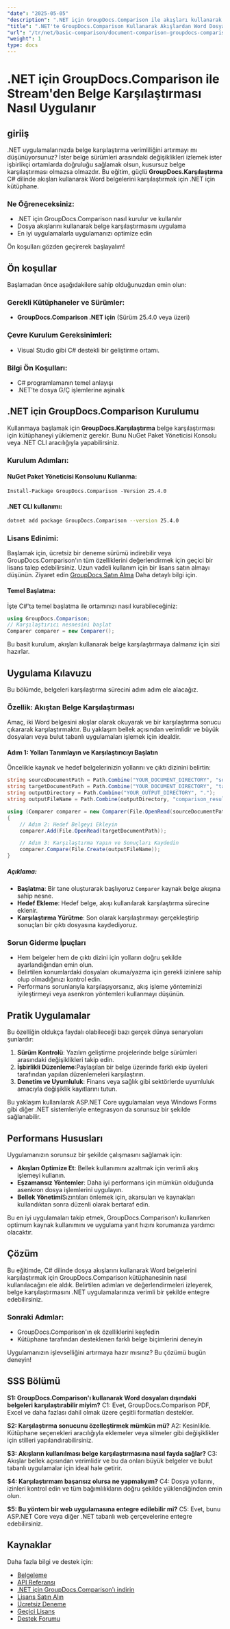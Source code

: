```yaml
---
"date": "2025-05-05"
"description": ".NET için GroupDocs.Comparison ile akışları kullanarak Word belgelerini verimli bir şekilde nasıl karşılaştıracağınızı öğrenin. Bu kılavuz kurulum, uygulama ve en iyi uygulamaları kapsar."
"title": ".NET'te GroupDocs.Comparison Kullanarak Akışlardan Word Dosyaları İçin Belge Karşılaştırmasını Uygulama"
"url": "/tr/net/basic-comparison/document-comparison-groupdocs-comparison-net-csharp/"
"weight": 1
type: docs
---
```

# .NET için GroupDocs.Comparison ile Stream'den Belge Karşılaştırması Nasıl Uygulanır

## giriiş

.NET uygulamalarınızda belge karşılaştırma verimliliğini artırmayı mı düşünüyorsunuz? İster belge sürümleri arasındaki değişiklikleri izlemek ister işbirlikçi ortamlarda doğruluğu sağlamak olsun, kusursuz belge karşılaştırması olmazsa olmazdır. Bu eğitim, güçlü **GroupDocs.Karşılaştırma** C# dilinde akışları kullanarak Word belgelerini karşılaştırmak için .NET için kütüphane.

### Ne Öğreneceksiniz:
- .NET için GroupDocs.Comparison nasıl kurulur ve kullanılır
- Dosya akışlarını kullanarak belge karşılaştırmasını uygulama
- En iyi uygulamalarla uygulamanızı optimize edin

Ön koşulları gözden geçirerek başlayalım!

## Ön koşullar

Başlamadan önce aşağıdakilere sahip olduğunuzdan emin olun:

### Gerekli Kütüphaneler ve Sürümler:
- **GroupDocs.Comparison .NET için** (Sürüm 25.4.0 veya üzeri)

### Çevre Kurulum Gereksinimleri:
- Visual Studio gibi C# destekli bir geliştirme ortamı.

### Bilgi Ön Koşulları:
- C# programlamanın temel anlayışı
- .NET'te dosya G/Ç işlemlerine aşinalık

## .NET için GroupDocs.Comparison Kurulumu

Kullanmaya başlamak için **GroupDocs.Karşılaştırma** belge karşılaştırması için kütüphaneyi yüklemeniz gerekir. Bunu NuGet Paket Yöneticisi Konsolu veya .NET CLI aracılığıyla yapabilirsiniz.

### Kurulum Adımları:

#### NuGet Paket Yöneticisi Konsolunu Kullanma:
```plaintext
Install-Package GroupDocs.Comparison -Version 25.4.0
```

#### .NET CLI kullanımı:
```bash
dotnet add package GroupDocs.Comparison --version 25.4.0
```

### Lisans Edinimi:
Başlamak için, ücretsiz bir deneme sürümü indirebilir veya GroupDocs.Comparison'ın tüm özelliklerini değerlendirmek için geçici bir lisans talep edebilirsiniz. Uzun vadeli kullanım için bir lisans satın almayı düşünün. Ziyaret edin [GroupDocs Satın Alma](https://purchase.groupdocs.com/buy) Daha detaylı bilgi için.

#### Temel Başlatma:

İşte C#'ta temel başlatma ile ortamınızı nasıl kurabileceğiniz:

```csharp
using GroupDocs.Comparison;
// Karşılaştırıcı nesnesini başlat
Comparer comparer = new Comparer();
```

Bu basit kurulum, akışları kullanarak belge karşılaştırmaya dalmanız için sizi hazırlar.

## Uygulama Kılavuzu

Bu bölümde, belgeleri karşılaştırma sürecini adım adım ele alacağız.

### Özellik: Akıştan Belge Karşılaştırması

Amaç, iki Word belgesini akışlar olarak okuyarak ve bir karşılaştırma sonucu çıkararak karşılaştırmaktır. Bu yaklaşım bellek açısından verimlidir ve büyük dosyaları veya bulut tabanlı uygulamaları işlemek için idealdir.

#### Adım 1: Yolları Tanımlayın ve Karşılaştırıcıyı Başlatın

Öncelikle kaynak ve hedef belgelerinizin yollarını ve çıktı dizinini belirtin:

```csharp
string sourceDocumentPath = Path.Combine("YOUR_DOCUMENT_DIRECTORY", "source.docx");
string targetDocumentPath = Path.Combine("YOUR_DOCUMENT_DIRECTORY", "target.docx");
string outputDirectory = Path.Combine("YOUR_OUTPUT_DIRECTORY", ".");
string outputFileName = Path.Combine(outputDirectory, "comparison_result.docx");

using (Comparer comparer = new Comparer(File.OpenRead(sourceDocumentPath)))
{
    // Adım 2: Hedef Belgeyi Ekleyin
    comparer.Add(File.OpenRead(targetDocumentPath));

    // Adım 3: Karşılaştırma Yapın ve Sonuçları Kaydedin
    comparer.Compare(File.Create(outputFileName));
}
```

##### Açıklama:
- **Başlatma**: Bir tane oluşturarak başlıyoruz `Comparer` kaynak belge akışına sahip nesne.
- **Hedef Ekleme**: Hedef belge, akışı kullanılarak karşılaştırma sürecine eklenir.
- **Karşılaştırma Yürütme**: Son olarak karşılaştırmayı gerçekleştirip sonuçları bir çıktı dosyasına kaydediyoruz.

### Sorun Giderme İpuçları
- Hem belgeler hem de çıktı dizini için yolların doğru şekilde ayarlandığından emin olun.
- Belirtilen konumlardaki dosyaları okuma/yazma için gerekli izinlere sahip olup olmadığınızı kontrol edin.
- Performans sorunlarıyla karşılaşıyorsanız, akış işleme yönteminizi iyileştirmeyi veya asenkron yöntemleri kullanmayı düşünün.

## Pratik Uygulamalar

Bu özelliğin oldukça faydalı olabileceği bazı gerçek dünya senaryoları şunlardır:

1. **Sürüm Kontrolü**: Yazılım geliştirme projelerinde belge sürümleri arasındaki değişiklikleri takip edin.
2. **İşbirlikli Düzenleme**:Paylaşılan bir belge üzerinde farklı ekip üyeleri tarafından yapılan düzenlemeleri karşılaştırın.
3. **Denetim ve Uyumluluk**: Finans veya sağlık gibi sektörlerde uyumluluk amacıyla değişiklik kayıtlarını tutun.

Bu yaklaşım kullanılarak ASP.NET Core uygulamaları veya Windows Forms gibi diğer .NET sistemleriyle entegrasyon da sorunsuz bir şekilde sağlanabilir.

## Performans Hususları

Uygulamanızın sorunsuz bir şekilde çalışmasını sağlamak için:
- **Akışları Optimize Et**: Bellek kullanımını azaltmak için verimli akış işlemeyi kullanın.
- **Eşzamansız Yöntemler**: Daha iyi performans için mümkün olduğunda asenkron dosya işlemlerini uygulayın.
- **Bellek Yönetimi**Sızıntıları önlemek için, akarsuları ve kaynakları kullandıktan sonra düzenli olarak bertaraf edin.

Bu en iyi uygulamaları takip etmek, GroupDocs.Comparison'ı kullanırken optimum kaynak kullanımını ve uygulama yanıt hızını korumanıza yardımcı olacaktır.

## Çözüm

Bu eğitimde, C# dilinde dosya akışlarını kullanarak Word belgelerini karşılaştırmak için GroupDocs.Comparison kütüphanesinin nasıl kullanılacağını ele aldık. Belirtilen adımları ve değerlendirmeleri izleyerek, belge karşılaştırmasını .NET uygulamalarınıza verimli bir şekilde entegre edebilirsiniz. 

### Sonraki Adımlar:
- GroupDocs.Comparison'ın ek özelliklerini keşfedin
- Kütüphane tarafından desteklenen farklı belge biçimlerini deneyin

Uygulamanızın işlevselliğini artırmaya hazır mısınız? Bu çözümü bugün deneyin!

## SSS Bölümü

**S1: GroupDocs.Comparison'ı kullanarak Word dosyaları dışındaki belgeleri karşılaştırabilir miyim?**
C1: Evet, GroupDocs.Comparison PDF, Excel ve daha fazlası dahil olmak üzere çeşitli formatları destekler.

**S2: Karşılaştırma sonucunu özelleştirmek mümkün mü?**
A2: Kesinlikle. Kütüphane seçenekleri aracılığıyla eklemeler veya silmeler gibi değişiklikler için stilleri yapılandırabilirsiniz.

**S3: Akışların kullanılması belge karşılaştırmasına nasıl fayda sağlar?**
C3: Akışlar bellek açısından verimlidir ve bu da onları büyük belgeler ve bulut tabanlı uygulamalar için ideal hale getirir.

**S4: Karşılaştırmam başarısız olursa ne yapmalıyım?**
C4: Dosya yollarını, izinleri kontrol edin ve tüm bağımlılıkların doğru şekilde yüklendiğinden emin olun.

**S5: Bu yöntem bir web uygulamasına entegre edilebilir mi?**
C5: Evet, bunu ASP.NET Core veya diğer .NET tabanlı web çerçevelerine entegre edebilirsiniz.

## Kaynaklar

Daha fazla bilgi ve destek için:
- [Belgeleme](https://docs.groupdocs.com/comparison/net/)
- [API Referansı](https://reference.groupdocs.com/comparison/net/)
- [.NET için GroupDocs.Comparison'ı indirin](https://releases.groupdocs.com/comparison/net/)
- [Lisans Satın Alın](https://purchase.groupdocs.com/buy)
- [Ücretsiz Deneme](https://releases.groupdocs.com/comparison/net/)
- [Geçici Lisans](https://purchase.groupdocs.com/temporary-license/)
- [Destek Forumu](https://forum.groupdocs.com/c/comparison/)